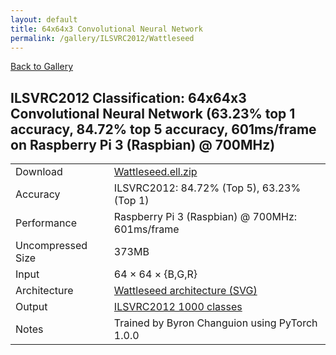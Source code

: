 ```yaml
---
layout: default
title: 64x64x3 Convolutional Neural Network
permalink: /gallery/ILSVRC2012/Wattleseed
---
```


[Back to Gallery](/ELL/gallery)

## ILSVRC2012 Classification: 64x64x3 Convolutional Neural Network (63.23% top 1 accuracy, 84.72% top 5 accuracy, 601ms/frame on Raspberry Pi 3 (Raspbian) @ 700MHz)

<table class="table table-striped table-bordered">
    <tr>
        <td> Download </td>
        <td colspan="3"> <a href="https://github.com/Microsoft/ELL-models/raw/master/models/ILSVRC2012/Wattleseed/Wattleseed.ell.zip">Wattleseed.ell.zip</a></td>
    </tr>
    <tr>
        <td> Accuracy </td>
        <td colspan="3"> ILSVRC2012: 84.72% (Top 5), 63.23% (Top 1) </td>
    </tr>
    <tr>
        <td> Performance </td>
        <td colspan="3"> Raspberry Pi 3 (Raspbian) @ 700MHz: 601ms/frame </td>
    </tr>
    <tr>
        <td> Uncompressed Size </td>
        <td colspan="3"> 373MB </td>
    </tr>
    <tr>
        <td> Input </td>
        <td colspan="3"> 64 &times; 64 &times; {B,G,R} </td>
    </tr>
    <tr>
        <td> Architecture </td>
        <td>
            <a href="https://github.com/Microsoft/ELL-models/raw/master/models/ILSVRC2012/Wattleseed/Wattleseed.cntk.svg?sanitize=true" target="_blank">Wattleseed architecture (SVG)</a>
        </td>
    </tr>
    <tr>
        <td> Output </td>
        <td colspan="3"> <a href="https://github.com/Microsoft/ELL-models/raw/master/models/ILSVRC2012/categories.txt">ILSVRC2012 1000 classes</a> </td>
    </tr>
    <tr>
        <td> Notes </td>
        <td colspan="3"> Trained by Byron Changuion using PyTorch 1.0.0 </td>
    </tr>
</table>

